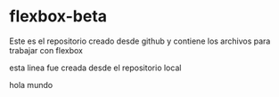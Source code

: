 # flexbox-beta
Este es el repositorio creado desde github y contiene los archivos para trabajar con flexbox

esta linea fue creada desde el repositorio local

hola mundo